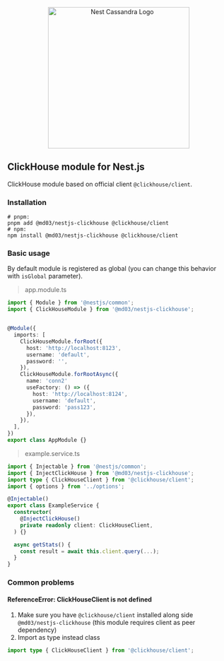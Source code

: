 <p align="center">
  <img src="https://github.com/michaldziuba03/nestjs-modules/assets/43048524/3681cb86-1e28-465a-8379-c8ae8161998b" width="320" alt="Nest Cassandra Logo" />
</p>

## ClickHouse module for Nest.js
ClickHouse module based on official client `@clickhouse/client`.

### Installation
```shell
# pnpm:
pnpm add @md03/nestjs-clickhouse @clickhouse/client
# npm:
npm install @md03/nestjs-clickhouse @clickhouse/client
```

### Basic usage
By default module is registered as global (you can change this behavior with `isGlobal` parameter).
> app.module.ts
```ts
import { Module } from '@nestjs/common';
import { ClickHouseModule } from '@md03/nestjs-clickhouse';


@Module({
  imports: [
    ClickHouseModule.forRoot({
      host: 'http://localhost:8123',
      username: 'default',
      password: '',
    }),
    ClickHouseModule.forRootAsync({
      name: 'conn2'
      useFactory: () => ({
        host: 'http://localhost:8124',
        username: 'default',
        password: 'pass123',
      }),
    }),
  ],
})
export class AppModule {}
```

> example.service.ts
```ts
import { Injectable } from '@nestjs/common';
import { InjectClickHouse } from '@md03/nestjs-clickhouse';
import type { ClickHouseClient } from '@clickhouse/client';
import { options } from '../options';

@Injectable()
export class ExampleService {
  constructor(
    @InjectClickHouse()
    private readonly client: ClickHouseClient,
  ) {}

  async getStats() {
    const result = await this.client.query(...);
  }
}

```

### Common problems
#### ReferenceError: ClickHouseClient is not defined
1. Make sure you have `@clickhouse/client` installed along side `@md03/nestjs-clickhouse` (this module requires client as peer dependency)
2. Import as type instead class
```ts
import type { ClickHouseClient } from '@clickhouse/client';
```
